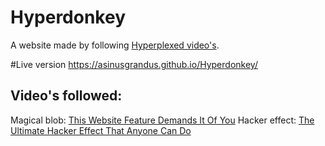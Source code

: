 # Hyperdonkey
A website made by following [Hyperplexed video's](https://www.youtube.com/@Hyperplexed/videos).

#Live version
https://asinusgrandus.github.io/Hyperdonkey/  

## Video's followed:
Magical blob: [This Website Feature Demands It Of You](https://youtu.be/kySGqoU7X-s)
Hacker effect: [The Ultimate Hacker Effect That Anyone Can Do](https://youtu.be/W5oawMJaXbU)
